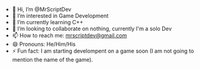 - 👋 Hi, I’m @MrScriptDev
- 👀 I’m interested in Game Development
- 🌱 I’m currently learning C++
- 💞️ I’m looking to collaborate on nothing, currently I'm a solo Dev
- 📫 How to reach me: mrscriptdev@gmail.com
- 😄 Pronouns: He/Him/His
- ⚡ Fun fact: I am starting develompent on a game soon (I am not going to mention the name of the game).

<!---
MrScriptDev/MrScriptDev is a ✨ special ✨ repository because its `README.md` (this file) appears on your GitHub profile.
You can click the Preview link to take a look at your changes.
--->
